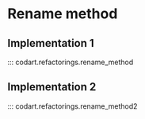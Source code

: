 # Rename method

## Implementation 1

::: codart.refactorings.rename_method



## Implementation 2

::: codart.refactorings.rename_method2

